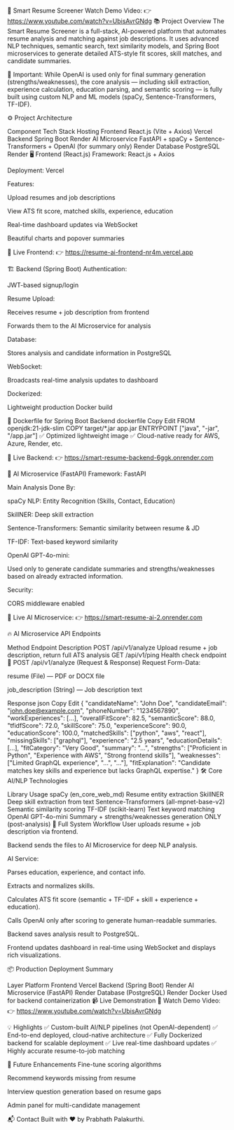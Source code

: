 📄 Smart Resume Screener          Watch Demo Video: 👉 https://www.youtube.com/watch?v=UbisAvrGNdg
📚 Project Overview
The Smart Resume Screener is a full-stack, AI-powered platform that automates resume analysis and matching against job descriptions.
It uses advanced NLP techniques, semantic search, text similarity models, and Spring Boot microservices to generate detailed ATS-style fit scores, skill matches, and candidate summaries.

🔵 Important:
While OpenAI is used only for final summary generation (strengths/weaknesses), the core analysis — including skill extraction, experience calculation, education parsing, and semantic scoring — is fully built using custom NLP and ML models (spaCy, Sentence-Transformers, TF-IDF).

⚙️ Project Architecture

Component	Tech Stack	Hosting
Frontend	React.js (Vite + Axios)	Vercel
Backend	Spring Boot	Render
AI Microservice	FastAPI + spaCy + Sentence-Transformers + OpenAI (for summary only)	Render
Database	PostgreSQL	Render
🖥️ Frontend (React.js)
Framework: React.js + Axios

Deployment: Vercel

Features:

Upload resumes and job descriptions

View ATS fit score, matched skills, experience, education

Real-time dashboard updates via WebSocket

Beautiful charts and popover summaries

🔗 Live Frontend:
👉 https://resume-ai-frontend-nr4m.vercel.app

🏗️ Backend (Spring Boot)
Authentication:

JWT-based signup/login

Resume Upload:

Receives resume + job description from frontend

Forwards them to the AI Microservice for analysis

Database:

Stores analysis and candidate information in PostgreSQL

WebSocket:

Broadcasts real-time analysis updates to dashboard

Dockerized:

Lightweight production Docker build

🐳 Dockerfile for Spring Boot Backend
dockerfile
Copy
Edit
FROM openjdk:21-jdk-slim
COPY target/*.jar app.jar
ENTRYPOINT ["java", "-jar", "/app.jar"]
✅ Optimized lightweight image
✅ Cloud-native ready for AWS, Azure, Render, etc.

🔗 Live Backend:
👉 https://smart-resume-backend-6ggk.onrender.com

🧠 AI Microservice (FastAPI)
Framework: FastAPI

Main Analysis Done By:

spaCy NLP: Entity Recognition (Skills, Contact, Education)

SkillNER: Deep skill extraction

Sentence-Transformers: Semantic similarity between resume & JD

TF-IDF: Text-based keyword similarity

OpenAI GPT-4o-mini:

Used only to generate candidate summaries and strengths/weaknesses based on already extracted information.

Security:

CORS middleware enabled

🔗 Live AI Microservice:
👉 https://smart-resume-ai-2.onrender.com

🔥 AI Microservice API Endpoints

Method	Endpoint	Description
POST	/api/v1/analyze	Upload resume + job description, return full ATS analysis
GET	/api/v1/ping	Health check endpoint
📄 POST /api/v1/analyze (Request & Response)
Request
Form-Data:

resume (File) — PDF or DOCX file

job_description (String) — Job description text

Response
json
Copy
Edit
{
  "candidateName": "John Doe",
  "candidateEmail": "john.doe@example.com",
  "phoneNumber": "1234567890",
  "workExperiences": [...],
  "overallFitScore": 82.5,
  "semanticScore": 88.0,
  "tfidfScore": 72.0,
  "skillScore": 75.0,
  "experienceScore": 90.0,
  "educationScore": 100.0,
  "matchedSkills": ["python", "aws", "react"],
  "missingSkills": ["graphql"],
  "experience": "2.5 years",
  "educationDetails": [...],
  "fitCategory": "Very Good",
  "summary": "...",
  "strengths": ["Proficient in Python", "Experience with AWS", "Strong frontend skills"],
  "weaknesses": ["Limited GraphQL experience", "...", "..."],
  "fitExplanation": "Candidate matches key skills and experience but lacks GraphQL expertise."
}
🛠️ Core AI/NLP Technologies

Library	Usage
spaCy (en_core_web_md)	Resume entity extraction
SkillNER	Deep skill extraction from text
Sentence-Transformers (all-mpnet-base-v2)	Semantic similarity scoring
TF-IDF (scikit-learn)	Text keyword matching
OpenAI GPT-4o-mini	Summary + strengths/weaknesses generation ONLY (post-analysis)
🚀 Full System Workflow
User uploads resume + job description via frontend.

Backend sends the files to AI Microservice for deep NLP analysis.

AI Service:

Parses education, experience, and contact info.

Extracts and normalizes skills.

Calculates ATS fit score (semantic + TF-IDF + skill + experience + education).

Calls OpenAI only after scoring to generate human-readable summaries.

Backend saves analysis result to PostgreSQL.

Frontend updates dashboard in real-time using WebSocket and displays rich visualizations.

📦 Production Deployment Summary

Layer	Platform
Frontend	Vercel
Backend (Spring Boot)	Render
AI Microservice (FastAPI)	Render
Database (PostgreSQL)	Render
Docker	Used for backend containerization
📹 Live Demonstration
🔗 Watch Demo Video:
👉 https://www.youtube.com/watch?v=UbisAvrGNdg

💡 Highlights
✅ Custom-built AI/NLP pipelines (not OpenAI-dependent)
✅ End-to-end deployed, cloud-native architecture
✅ Fully Dockerized backend for scalable deployment
✅ Live real-time dashboard updates
✅ Highly accurate resume-to-job matching

🙌 Future Enhancements
Fine-tune scoring algorithms

Recommend keywords missing from resume

Interview question generation based on resume gaps

Admin panel for multi-candidate management

📬 Contact
Built with ❤️ by Prabhath Palakurthi.
